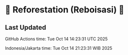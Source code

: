 
# 🌳 Reforestation (Reboisasi) 🌲

## Last Updated

GitHub Actions time: Tue Oct 14 14:23:31 UTC 2025

Indonesia/Jakarta time: Tue Oct 14 21:23:31 WIB 2025
